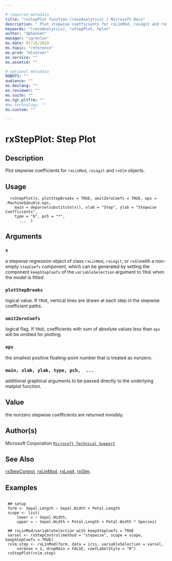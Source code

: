 ```yaml
--- 

# required metadata 
title: "rxStepPlot function (revoAnalytics) | Microsoft Docs" 
description: " Plot stepwise coefficients for rxLinMod, rxLogit and rxGlm objects. " 
keywords: "(revoAnalytics), rxStepPlot, hplot" 
author: "dphansen" 
manager: "cgronlun" 
ms.date: 07/15/2019
ms.topic: "reference" 
ms.prod: "mlserver" 
ms.service: "" 
ms.assetid: "" 

# optional metadata 
ROBOTS: "" 
audience: "" 
ms.devlang: "" 
ms.reviewer: "" 
ms.suite: "" 
ms.tgt_pltfrm: "" 
#ms.technology: "" 
ms.custom: "" 

--- 
```



 # rxStepPlot: Step Plot 
 ## Description

Plot stepwise coefficients for `rxLinMod`, `rxLogit` and `rxGlm` objects.


 ## Usage

```   
  rxStepPlot(x, plotStepBreaks = TRUE, omitZeroCoefs = TRUE, eps = .Machine$double.eps, 
    main = deparse(substitute(x)), xlab = "Step", ylab = "Stepwise Coefficients", 
    type = "b", pch = "*",
      ...  )

```

 ## Arguments



 ### `x`
  a stepwise regression object of class `rxLinMod`, `rxLogit`, or `rxGlm`with a non-empty `stepCoefs` component, which can be generated by setting the component `keepStepCoefs` of the `variableSelection` argument to `TRUE` when the model is fitted. 



 ### `plotStepBreaks`
  logical value. If `TRUE`, vertical lines are drawn at each step in the stepwise coefficient paths. 



 ### `omitZeroCoefs`
  logical flag. If `TRUE`, coefficients with sum of absolute values less than `eps` will be omitted for plotting. 



 ### `eps`
  the smallest positive floating-point number that is treated as nonzero. 



 ### `main, xlab, ylab, type, pch,  ...`
  additional graphical arguments to be passed directly to the underlying matplot function. 



 ## Value

the nonzero stepwise coefficients are returned invisibly.

 ## Author(s)
 Microsoft Corporation [`Microsoft Technical Support`](https://go.microsoft.com/fwlink/?LinkID=698556&clcid=0x409)


 ## See Also

[rxStepControl](rxStepControl.md),
[rxLinMod](rxLinMod.md),
[rxLogit](rxLogit.md),
[rxGlm](rxGLM.md).

 ## Examples

 ```

  ## setup
  form <- Sepal.Length ~ Sepal.Width + Petal.Length
  scope <- list(
      lower = ~ Sepal.Width,
      upper = ~ Sepal.Width + Petal.Length + Petal.Width * Species)

  ## rxLinMod/variableSelection with keepStepCoefs = TRUE
  varsel <- rxStepControl(method = "stepwise", scope = scope, keepStepCoefs = TRUE)
  rxlm.step <- rxLinMod(form, data = iris, variableSelection = varsel,
      verbose = 1, dropMain = FALSE, coefLabelStyle = "R")
  rxStepPlot(rxlm.step)
```


